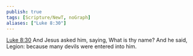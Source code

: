 ```yaml
---
publish: true
tags: [Scripture/NewT, noGraph]
aliases: ["Luke 8:30"]
---
```

[Luke 8:30](https://churchofjesuschrist.org/study/scriptures/nt/luke/8?lang=eng&id=p30#p30) And Jesus asked him, saying, What is thy name? And he said, Legion: because many devils were entered into him.
